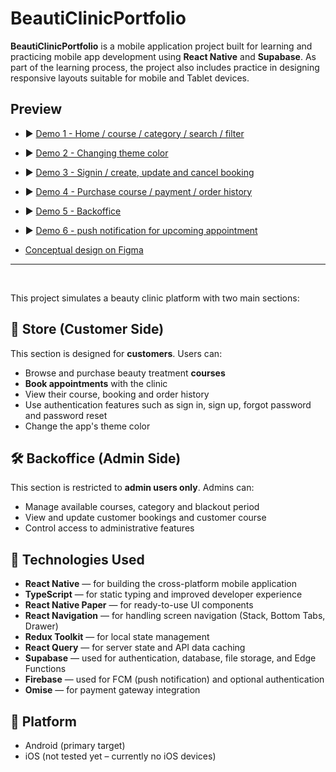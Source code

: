 # BeautiClinicPortfolio

**BeautiClinicPortfolio** is a mobile application project built for learning and practicing mobile app development using **React Native** and **Supabase**.
As part of the learning process, the project also includes practice in designing responsive layouts suitable for mobile and Tablet devices.

## Preview

- ▶️ [Demo 1 - Home / course / category / search / filter](https://drive.google.com/file/d/1THw_yyg10vYO-Vqogjb_PleS09byzvJK/view?usp=sharing)
- ▶️ [Demo 2 - Changing theme color](https://drive.google.com/file/d/1QX1-57-1EZXK3vDzd0EZIwxamMF-Ge14/view?usp=drive_link)
- ▶️ [Demo 3 - Signin / create, update and cancel booking](https://drive.google.com/file/d/1QYNz0MLuREpr76Z_NyNPCVzgBXtoxTdw/view?usp=drive_link)
- ▶️ [Demo 4 - Purchase course / payment / order history](https://drive.google.com/file/d/1QZmXoo5coMxdQXaY7m-DmbCoifo-ZFcs/view?usp=drive_link)
- ▶️ [Demo 5 - Backoffice](https://drive.google.com/file/d/1QHNlarl3EjnlnQoQOhtXG-b0Y102Nj8r/view?usp=drive_link)
- ▶️ [Demo 6 - push notification for upcoming appointment](https://drive.google.com/file/d/1THsZCav4wW_F4oix3dFV3llBaCmUIVCP/view?usp=drive_link)

- [Conceptual design on Figma](https://www.figma.com/design/LclVuFlU6b8HWD7l7pJJU2/Beauty-Clinic?node-id=2655-1438&t=UpdKB8rpiLU3rhd7-0)

---

<br>

This project simulates a beauty clinic platform with two main sections:

## 🏬 Store (Customer Side)

This section is designed for **customers**. Users can:

- Browse and purchase beauty treatment **courses**
- **Book appointments** with the clinic
- View their course, booking and order history
- Use authentication features such as sign in, sign up, forgot password and password reset
- Change the app's theme color

## 🛠️ Backoffice (Admin Side)

This section is restricted to **admin users only**. Admins can:

- Manage available courses, category and blackout period
- View and update customer bookings and customer course
- Control access to administrative features

## 🔧 Technologies Used

- **React Native** — for building the cross-platform mobile application
- **TypeScript** — for static typing and improved developer experience
- **React Native Paper** — for ready-to-use UI components
- **React Navigation** — for handling screen navigation (Stack, Bottom Tabs, Drawer)
- **Redux Toolkit** — for local state management
- **React Query** — for server state and API data caching
- **Supabase** — used for authentication, database, file storage, and Edge Functions
- **Firebase** — used for FCM (push notification) and optional authentication
- **Omise** — for payment gateway integration

## 📱 Platform

- Android (primary target)
- iOS (not tested yet – currently no iOS devices)
